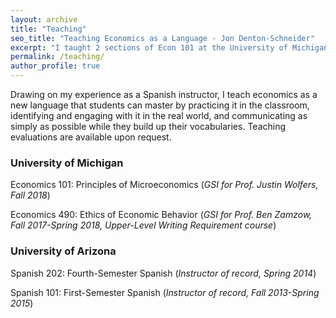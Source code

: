```yaml
---
layout: archive
title: "Teaching"
seo_title: "Teaching Economics as a Language - Jon Denton-Schneider"
excerpt: "I taught 2 sections of Econ 101 at the University of Michigan and 5 Spanish courses at the University of Arizona."
permalink: /teaching/
author_profile: true
---
```


Drawing on my experience as a Spanish instructor, I teach economics as a new language that students can master by practicing it in the classroom, identifying and engaging with it in the real world, and communicating as simply as possible while they build up their vocabularies. Teaching evaluations are available upon request.

### University of Michigan

Economics 101: Principles of Microeconomics (*GSI for Prof. Justin Wolfers, Fall 2018*)

Economics 490: Ethics of Economic Behavior (*GSI for Prof. Ben Zamzow, Fall 2017-Spring 2018, Upper-Level Writing Requirement course*)

### University of Arizona

Spanish 202: Fourth-Semester Spanish (*Instructor of record, Spring 2014*)

Spanish 101: First-Semester Spanish (*Instructor of record, Fall 2013-Spring 2015*)

